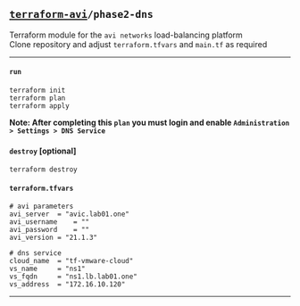 ## [`terraform-avi`](../README.md)`/phase2-dns`
Terraform module for the `avi networks` load-balancing platform  
Clone repository and adjust `terraform.tfvars` and `main.tf` as required  

---

#### `run`
```
terraform init
terraform plan
terraform apply
```

**Note: After completing this `plan` you must login and enable `Administration > Settings > DNS Service`**

#### `destroy` [optional]
```
terraform destroy
```

#### `terraform.tfvars`
```
# avi parameters
avi_server	= "avic.lab01.one"
avi_username	= ""
avi_password	= ""
avi_version	= "21.1.3"

# dns service
cloud_name	= "tf-vmware-cloud"
vs_name		= "ns1"
vs_fqdn		= "ns1.lb.lab01.one"
vs_address	= "172.16.10.120"

```
---
